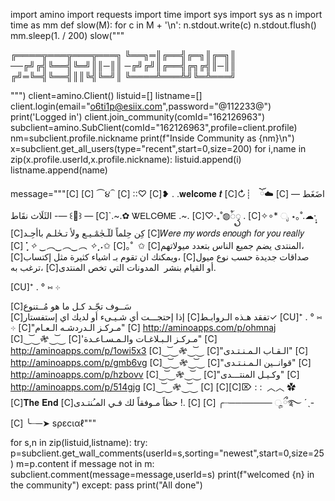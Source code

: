 import amino
import requests
import time
import sys
import sys as n
import time as mm
def slow(M):
    for c in M + '\n':
        n.stdout.write(c)
        n.stdout.flush()
        mm.sleep(1. / 200)
slow("""

╔════╦═══╦═══╦═══╗
╚══╗═║╔══╣╔═╗║╔═╗║
──╔╝╔╣╚══╣╚═╝║║─║║
─╔╝╔╝║╔══╣╔╗╔╣║─║║
╔╝═╚═╣╚══╣║║╚╣╚═╝║
╚════╩═══╩╝╚═╩═══╝



""")
client=amino.Client()
listuid=[]
listname=[]
client.login(email="o6ti1p@esiix.com",password="@112233@")
print('Logged in')
client.join_community(comId="162126963")
subclient=amino.SubClient(comId="162126963",profile=client.profile)
nm=subclient.profile.nickname
print(f"Inside Community as {nm}\n")
x=subclient.get_all_users(type="recent",start=0,size=200)
for i,name in zip(x.profile.userId,x.profile.nickname):
    listuid.append(i)
    listname.append(name)

message="""[C]
[C]  ⏜૪⏜
[C] ::♡
[C]❥ . .𝐰𝐞𝐥𝐜𝐨𝐦𝐞 𝒕
[C]↻┊⠀ ོ☁️
[C] — اضَغَط الثَلَاث نقَاط -— ꒰🐇꒱ —
[C]`.~.✿ ᏔᎬᏞᏟϴᎷᎬ .~.
[C]♡‧₊˚◍ꪳꦽ   .
[C]‏✧∘* ೃ ⋆｡˚.☁︎·̩͙
[C]كِن حِلماً للٓـجٰمٰٓـيـع ولأ تـحٰلـم باأحِـد
[C]𝑊𝑒𝑟𝑒 𝑚𝑦 𝑤𝑜𝑟𝑑𝑠 𝑒𝑛𝑜𝑢𝑔ℎ 𝑓𝑜𝑟 𝑦𝑜𝑢 𝑟𝑒𝑎𝑙𝑙𝑦
[C]*⢁✧ ‿︵‿︵‿︵ ✧⡠*✩
[C]｡˚  ✩
[C]المنتدى يضم جميع الناس بتعدد ميولاتهم،
[C]ويمكنك ان تقوم بـ اشياء كثيرة مثل إكتساب،
[C]صداقات جديدة حسب نوع ميول ترغب به،
[C]أو القيام بنشر  المدونات التي تخص المنتدى.

[CU]⁺        .    °       ⑅        ⊹

[C]سَــوف تجّـد كـل ما هو مُــتنوع  
[C]إذا إحتجـــت أي شـيـىء أو لديك اي إستفستار
[C]تفقد هـذه الـروابـط✓
[CU]⁺        .    °       ⑅        ⊹
[C]"مـركـز الـدردشـه الـعـام"
[C] http://aminoapps.com/p/ohmnaj
[C]⏝͝⏝𖠄⏝͝⏝
[C]'مـركـز الـبـلاغـات والـمـسـاعـدة"
[C] http://aminoapps.com/p/1owi5x3
[C]⏝͝⏝𖠄⏝͝⏝
[C]"الـقـاب الـمـنـتـدى"
[C] http://aminoapps.com/p/gmb6vg
[C]⏝͝⏝𖠄⏝͝⏝
[C]"قوانــين الـمـنـتـدى"
[C] http://aminoapps.com/p/hzbovv
[C]⏝͝⏝𖠄⏝͝⏝
[C]"وكـيـل  المنتـــدى"
[C]  http://aminoapps.com/p/514gjg
[C]⏝͝⏝𖠄⏝͝⏝
[C]
[C][C]⌦ : :  ︿︿ ✿
[C]𝐓𝐡𝐞 𝐄𝐧𝐝
[C]حظاً مـوفقاً لك فـي المـُنتـدى !.
[C]
[C]                      ╭┈─────── ೄྀ࿐ ˊˎ-
[C] ╰┈─➤ sρεcιαℓ"""

for s,n in zip(listuid,listname):
    try:
        p=subclient.get_wall_comments(userId=s,sorting="newest",start=0,size=25)
        m=p.content
        if message not in m:
            subclient.comment(message=message,userId=s)
            print(f"welcomed {n} in the community")
    except:
        pass
print("All done")
